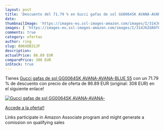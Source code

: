 ```yaml
---
layout: post
title: 'Descuento del 71.79 % en Gucci gafas de sol GG0064SK AVANA-AVANA-'
date: 
thumbnailImage: 'https://images-eu.ssl-images-amazon.com/images/I/314J6ZdA9fL._SL200_.jpg'
images: [ 'https://images-eu.ssl-images-amazon.com/images/I/314J6ZdA9fL._SL200_.jpg' ]
comments: true
category: ofertas
author: ring
slug: B06XDB31JF
description:
actualPrice: 86.89 EUR
comparePrice: 308 EUR
inStock: true
---
```


Tienes [Gucci gafas de sol GG0064SK AVANA-AVANA-BLUE  55](https://www.amazon.es/dp/B06XDB31JF/?tag=tolees-21) con un 71.79 % de descuento con precio de oferta de 86.89 EUR (original: 308 EUR) en el siguiente enlace!

[![Gucci gafas de sol GG0064SK AVANA-AVANA-](https://images-eu.ssl-images-amazon.com/images/I/314J6ZdA9fL._SL200_.jpg)](https://www.amazon.es/dp/B06XDB31JF/?tag=tolees-21)

[Accede a la oferta!!](https://www.amazon.es/dp/B06XDB31JF/?tag=tolees-21)

Links participate in Amazon Associate program and might generate a comission on qualifying sales


